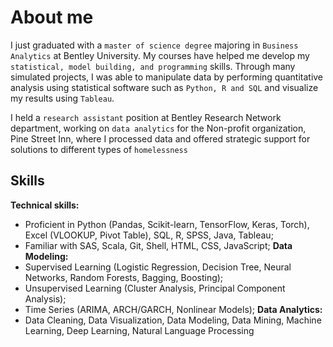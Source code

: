 # About me 

I just graduated with a  `master of science degree`  majoring in  `Business Analytics`  at Bentley University. My courses have helped me develop my `statistical, model building, and programming` skills. Through many simulated projects, I was able to manipulate data by performing quantitative analysis using statistical software such as `Python, R and SQL` and visualize my results using `Tableau`. 

I held a `research assistant` position at Bentley Research Network department, working on `data analytics` for the Non-profit organization, Pine Street Inn, where I processed data and offered strategic support for solutions to different types of `homelessness` 

## Skills

**Technical skills:** 
- Proficient in Python (Pandas, Scikit-learn, TensorFlow, Keras, Torch), Excel (VLOOKUP, Pivot Table), SQL, R, SPSS, Java, Tableau;  </dd>
- Familiar with  SAS, Scala, Git, Shell, HTML, CSS, JavaScript; </dd>
**Data Modeling:** 
- Supervised Learning (Logistic Regression, Decision Tree, Neural Networks, Random Forests, Bagging, Boosting);</dd>
- Unsupervised Learning (Cluster Analysis, Principal Component Analysis);</dd>
- Time Series (ARIMA, ARCH/GARCH, Nonlinear Models);   </dd>
**Data Analytics:** 
- Data Cleaning, Data Visualization, Data Modeling, Data Mining, Machine Learning, Deep Learning, Natural Language Processing 
